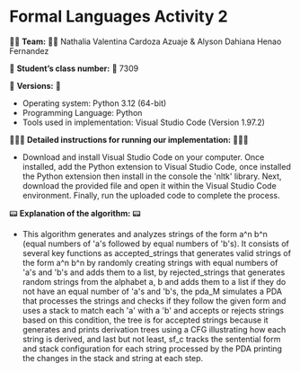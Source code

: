 # Formal Languages Activity 2

🤝🏻 __Team:__ 🤝🏻 Nathalia Valentina Cardoza Azuaje & Alyson Dahiana Henao Fernandez

📖 __Student’s class number:__ 📖 7309

👾 __Versions:__ 👾
- Operating system: Python 3.12 (64-bit)
- Programming Language: Python
- Tools used in implementation: Visual Studio Code (Version 1.97.2)

👩🏻‍💻 __Detailed instructions for running our implementation:__ 👩🏻‍💻
- Download and install Visual Studio Code on your computer. Once installed, add the Python extension to Visual Studio Code, once installed the Python extension then install in the console the 'nltk' library. Next, download the provided file and open it within the Visual Studio Code environment. Finally, run the uploaded code to complete the process.

📟 __Explanation of the algorithm:__ 📟
- This algorithm generates and analyzes strings of the form a^n b^n (equal numbers of 'a's followed by equal numbers of 'b's). It consists of several key functions as accepted_strings that generates valid strings of the form a^n b^n by randomly creating strings with equal numbers of 'a's and 'b's and adds them to a list, by rejected_strings that generates random strings from the alphabet a, b and adds them to a list if they do not have an equal number of 'a's and 'b's, the pda_M simulates a PDA that processes the strings and checks if they follow the given form and uses a stack to match each 'a' with a 'b' and accepts or rejects strings based on this condition, the tree is for accepted strings because it generates and prints derivation trees using a CFG illustrating how each string is derived, and last but not least, sf_c tracks the sentential form and stack configuration for each string processed by the PDA printing the changes in the stack and string at each step.
